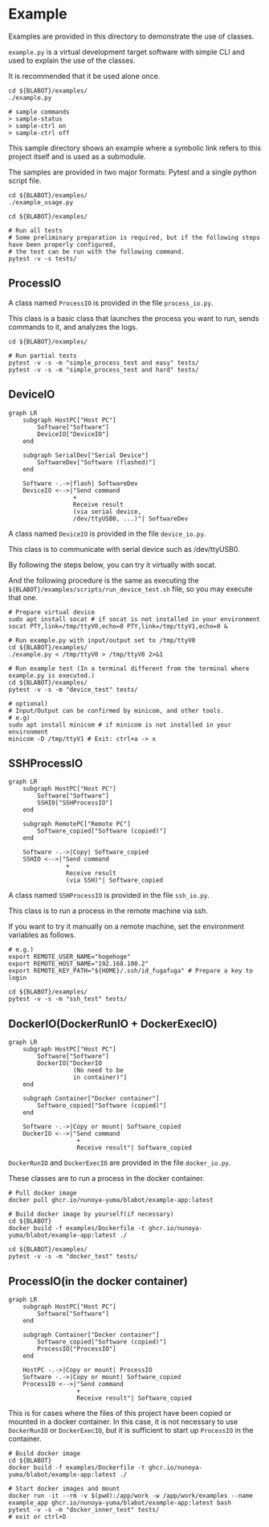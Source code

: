 # Example

Examples are provided in this directory to demonstrate the use of classes.

`example.py` is a virtual development target software with simple CLI and used to explain the use of the classes.

It is recommended that it be used alone once.

```shell
cd ${BLABOT}/examples/
./example.py

# sample commands
> sample-status
> sample-ctrl on
> sample-ctrl off
```

This sample directory shows an example where a symbolic link refers to this project itself and is used as a submodule.

The samples are provided in two major formats: Pytest and a single python script file.

```shell
cd ${BLABOT}/examples/
./example_usage.py
```

```shell
cd ${BLABOT}/examples/

# Run all tests
# Some preliminary preparation is required, but if the following steps have been properly configured,
# the test can be run with the following command.
pytest -v -s tests/
```

## ProcessIO

A class named `ProcessIO` is provided in the file `process_io.py`.

This class is a basic class that launches the process you want to run, sends commands to it, and analyzes the logs.

```shell
cd ${BLABOT}/examples/

# Run partial tests
pytest -v -s -m "simple_process_test and easy" tests/
pytest -v -s -m "simple_process_test and hard" tests/
```

## DeviceIO

```mermaid
graph LR
    subgraph HostPC["Host PC"]
        Software["Software"]
        DeviceIO["DeviceIO"]
    end

    subgraph SerialDev["Serial Device"]
        SoftwareDev["Software (flashed)"]
    end

    Software -.->|flash| SoftwareDev
    DeviceIO <-->|"Send command
                  +
                  Receive result
                  (via serial device,
                  /dev/ttyUSB0, ...)"| SoftwareDev
```

A class named `DeviceIO` is provided in the file `device_io.py`.

This class is to communicate with serial device such as /dev/ttyUSB0.

By following the steps below, you can try it virtually with socat.

And the following procedure is the same as executing the `${BLABOT}/examples/scripts/run_device_test.sh` file, so you may execute that one.

```shell
# Prepare virtual device
sudo apt install socat # if socat is not installed in your environment
socat PTY,link=/tmp/ttyV0,echo=0 PTY,link=/tmp/ttyV1,echo=0 &

# Run example.py with input/output set to /tmp/ttyV0
cd ${BLABOT}/examples/
./example.py < /tmp/ttyV0 > /tmp/ttyV0 2>&1

# Run example test (In a terminal different from the terminal where example.py is executed.)
cd ${BLABOT}/examples/
pytest -v -s -m "device_test" tests/

# optional)
# Input/Output can be confirmed by minicom, and other tools.
# e.g)
sudo apt install minicom # if minicom is not installed in your environment
minicom -D /tmp/ttyV1 # Exit: ctrl+a -> x
```

## SSHProcessIO

```mermaid
graph LR
    subgraph HostPC["Host PC"]
        Software["Software"]
        SSHIO["SSHProcessIO"]
    end

    subgraph RemotePC["Remote PC"]
        Software_copied["Software (copied)"]
    end

    Software -.->|Copy| Software_copied
    SSHIO <-->|"Send command
                +
                Receive result
                (via SSH)"| Software_copied
```

A class named `SSHProcessIO` is provided in the file `ssh_io.py`.

This class is to run a process in the remote machine via ssh.

If you want to try it manually on a remote machine, set the environment variables as follows.

```shell
# e.g.)
export REMOTE_USER_NAME="hogehoge"
export REMOTE_HOST_NAME="192.168.100.2"
export REMOTE_KEY_PATH="${HOME}/.ssh/id_fugafuga" # Prepare a key to login

cd ${BLABOT}/examples/
pytest -v -s -m "ssh_test" tests/
```

## DockerIO(DockerRunIO + DockerExecIO)

```mermaid
graph LR
    subgraph HostPC["Host PC"]
        Software["Software"]
        DockerIO["DockerIO
                  (No need to be
                  in container)"]
    end

    subgraph Container["Docker container"]
        Software_copied["Software (copied)"]
    end

    Software -.->|Copy or mount| Software_copied
    DockerIO <-->|"Send command
                   +
                   Receive result"| Software_copied
```

`DockerRunIO` and `DockerExecIO` are provided in the file `docker_io.py`.

These classes are to run a process in the docker container.

```shell
# Pull docker image
docker pull ghcr.io/nunoya-yuma/blabot/example-app:latest

# Build docker image by yourself(if necessary)
cd ${BLABOT}
docker build -f examples/Dockerfile -t ghcr.io/nunoya-yuma/blabot/example-app:latest ./

cd ${BLABOT}/examples/
pytest -v -s -m "docker_test" tests/
```

## ProcessIO(in the docker container)

```mermaid
graph LR
    subgraph HostPC["Host PC"]
        Software["Software"]
    end

    subgraph Container["Docker container"]
        Software_copied["Software (copied)"]
        ProcessIO["ProcessIO"]
    end

    HostPC -.->|Copy or mount| ProcessIO
    Software -.->|Copy or mount| Software_copied
    ProcessIO <-->|"Send command
                   +
                   Receive result"| Software_copied
```

This is for cases where the files of this project have been copied or mounted in a docker container.
In this case, it is not necessary to use `DockerRunIO` or `DockerExecIO`, but it is sufficient to start up `ProcessIO` in the container.

```shell
# Build docker image
cd ${BLABOT}
docker build -f examples/Dockerfile -t ghcr.io/nunoya-yuma/blabot/example-app:latest ./

# Start docker images and mount
docker run -it --rm -v $(pwd):/app/work -w /app/work/examples --name example_app ghcr.io/nunoya-yuma/blabot/example-app:latest bash
pytest -v -s -m "docker_inner_test" tests/
# exit or ctrl+D
```
